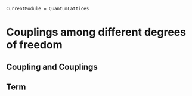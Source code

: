 ```@meta
CurrentModule = QuantumLattices
```

# Couplings among different degrees of freedom

## Coupling and Couplings

## Term